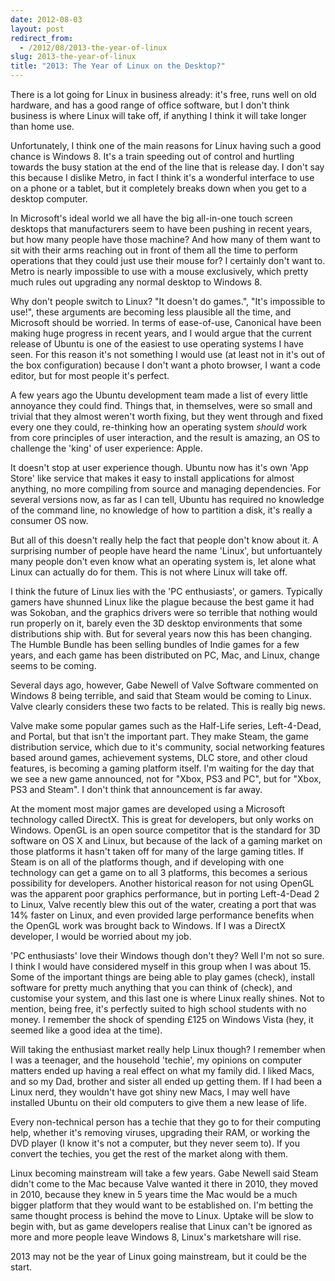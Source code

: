 ```yaml
---
date: 2012-08-03
layout: post
redirect_from:
  - /2012/08/2013-the-year-of-linux
slug: 2013-the-year-of-linux
title: "2013: The Year of Linux on the Desktop?"
---
```


There is a lot going for Linux in business already: it's free, runs well on old hardware, and has a good range of office software, but I don't think business is where Linux will take off, if anything I think it will take longer than home use.

Unfortunately, I think one of the main reasons for Linux having such a good chance is Windows 8. It's a train speeding out of control and hurtling towards the busy station at the end of the line that is release day. I don't say this because I dislike Metro, in fact I think it's a wonderful interface to use on a phone or a tablet, but it completely breaks down when you get to a desktop computer.

In Microsoft's ideal world we all have the big all-in-one touch screen desktops that manufacturers seem to have been pushing in recent years, but how many people have those machine? And how many of them want to sit with their arms reaching out in front of them all the time to perform operations that they could just use their mouse for? I certainly don't want to. Metro is nearly impossible to use with a mouse exclusively, which pretty much rules out upgrading any normal desktop to Windows 8.

Why don't people switch to Linux? "It doesn't do games.", "It's impossible to use!", these arguments are becoming less plausible all the time, and Microsoft should be worried. In terms of ease-of-use, Canonical have been making huge progress in recent years, and I would argue that the current release of Ubuntu is one of the easiest to use operating systems I have seen. For this reason it's not something I would use (at least not in it's out of the box configuration) because I don't want a photo browser, I want a code editor, but for most people it's perfect.

A few years ago the Ubuntu development team made a list of every little annoyance they could find. Things that, in themselves, were so small and trivial that they almost weren't worth fixing, but they went through and fixed every one they could, re-thinking how an operating system _should_ work from core principles of user interaction, and the result is amazing, an OS to challenge the 'king' of user experience: Apple.

It doesn't stop at user experience though. Ubuntu now has it's own 'App Store' like service that makes it easy to install applications for almost anything, no more compiling from source and managing dependencies. For several versions now, as far as I can tell, Ubuntu has required no knowledge of the command line, no knowledge of how to partition a disk, it's really a consumer OS now.

But all of this doesn't really help the fact that people don't know about it. A surprising number of people have heard the name 'Linux', but unfortuantely many people don't even know what an operating system is, let alone what Linux can actually do for them. This is not where Linux will take off.

I think the future of Linux lies with the 'PC enthusiasts', or gamers. Typically gamers have shunned Linux like the plague because the best game it had was Sokoban, and the graphics drivers were so terrible that nothing would run properly on it, barely even the 3D desktop environments that some distributions ship with. But for several years now this has been changing. The Humble Bundle has been selling bundles of Indie games for a few years, and each game has been distributed on PC, Mac, and Linux, change seems to be coming.

Several days ago, however, Gabe Newell of Valve Software commented on Windows 8 being terrible, and said that Steam would be coming to Linux. Valve clearly considers these two facts to be related. This is really big news.

Valve make some popular games such as the Half-Life series, Left-4-Dead, and Portal, but that isn't the important part. They make Steam, the game distribution service, which due to it's community, social networking features based around games, achievement systems, DLC store, and other cloud features, is becoming a gaming platform itself. I'm waiting for the day that we see a new game announced, not for "Xbox, PS3 and PC", but for "Xbox, PS3 and Steam". I don't think that announcement is far away.

At the moment most major games are developed using a Microsoft technology called DirectX. This is great for developers, but only works on Windows. OpenGL is an open source competitor that is the standard for 3D software on OS X and Linux, but because of the lack of a gaming market on those platforms it hasn't taken off for many of the large gaming titles. If Steam is on all of the platforms though, and if developing with one technology can get a game on to all 3 platforms, this becomes a serious possibility for developers. Another historical reason for not using OpenGL was the apparent poor graphics performance, but in porting Left-4-Dead 2 to Linux, Valve recently blew this out of the water, creating a port that was 14% faster on Linux, and even provided large performance benefits when the OpenGL work was brought back to Windows. If I was a DirectX developer, I would be worried about my job.

'PC enthusiasts' love their Windows though don't they? Well I'm not so sure. I think I would have considered myself in this group when I was about 15. Some of the important things are being able to play games (check), install software for pretty much anything that you can think of (check), and customise your system, and this last one is where Linux really shines. Not to mention, being free, it's perfectly suited to high school students with no money. I remember the shock of spending £125 on Windows Vista (hey, it seemed like a good idea at the time).

Will taking the enthusiast market really help Linux though? I remember when I was a teenager, and the household 'techie', my opinions on computer matters ended up having a real effect on what my family did. I liked Macs, and so my Dad, brother and sister all ended up getting them. If I had been a Linux nerd, they wouldn't have got shiny new Macs, I may well have installed Ubuntu on their old computers to give them a new lease of life.

Every non-technical person has a techie that they go to for their computing help, whether it's removing viruses, upgrading their RAM, or working the DVD player (I know it's not a computer, but they never seem to). If you convert the techies, you get the rest of the market along with them.

Linux becoming mainstream will take a few years. Gabe Newell said Steam didn't come to the Mac because Valve wanted it there in 2010, they moved in 2010, because they knew in 5 years time the Mac would be a much bigger platform that they would want to be established on. I'm betting the same thought process is behind the move to Linux. Uptake will be slow to begin with, but as game developers realise that Linux can't be ignored as more and more people leave Windows 8, Linux's marketshare will rise.

2013 may not be the year of Linux going mainstream, but it could be the start.
